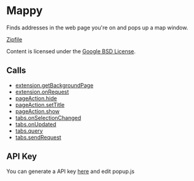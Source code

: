
Mappy
=======

Finds addresses in the web page you're on and pops up a map window.

[Zipfile](http://developer.chrome.com/extensions/examples/extensions/mappy.zip)

Content is licensed under the [Google BSD License](http://code.google.com/google_bsd_license.html).



Calls
-----

* [extension.getBackgroundPage](https://developer.chrome.com/extensions/extension#method-getBackgroundPage)
* [extension.onRequest](https://developer.chrome.com/extensions/extension#event-onRequest)
* [pageAction.hide](https://developer.chrome.com/extensions/pageAction#method-hide)
* [pageAction.setTitle](https://developer.chrome.com/extensions/pageAction#method-setTitle)
* [pageAction.show](https://developer.chrome.com/extensions/pageAction#method-show)
* [tabs.onSelectionChanged](https://developer.chrome.com/extensions/tabs#event-onSelectionChanged)
* [tabs.onUpdated](https://developer.chrome.com/extensions/tabs#event-onUpdated)
* [tabs.query](https://developer.chrome.com/extensions/tabs#method-query)
* [tabs.sendRequest](https://developer.chrome.com/extensions/tabs#method-sendRequest)


API Key
-----
You can generate a API key [here](https://developers.google.com/maps/documentation/static-maps/) and edit popup.js
